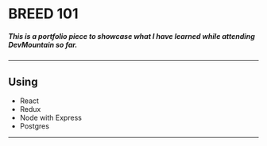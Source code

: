 # BREED 101
##### This is a portfolio piece to showcase what I have learned while attending DevMountain so far.
---
## Using

* React
* Redux
* Node with Express
* Postgres


---
